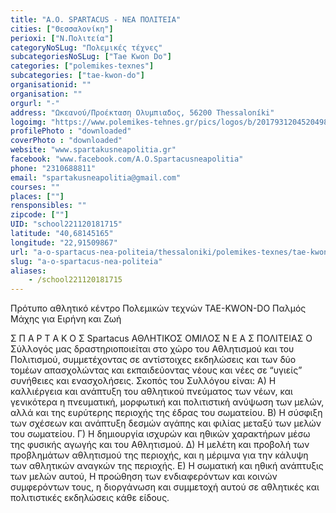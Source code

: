 ```yaml
---
title: "Α.Ο. SPARTACUS - ΝEA ΠΟΛΙΤΕΙΑ"
cities: ["Θεσσαλονίκη"]
perioxi: ["Ν.Πολιτεία"]
categoryNoSLug: "Πολεμικές τέχνες"
subcategoriesNoSLug: ["Tae Kwon Do"]
categories: ["polemikes-texnes"]
subcategories: ["tae-kwon-do"]
organisationid: ""
organisation: ""
orgurl: "-"
address: "Ωκεανού/Προέκταση Ολυμπιαδος, 56200 Thessaloníki"
logoimg: "https://www.polemikes-tehnes.gr/pics/logos/b/2017931204520498.jpg"
profilePhoto : "downloaded"
coverPhoto : "downloaded"
website: "www.spartakusneapolitia.gr"
facebook: "www.facebook.com/A.O.Spartacusneapolitia"
phone: "2310688811"
email: "spartakusneapolitia@gmail.com"
courses: ""
places: [""]
rensponsibles: ""
zipcode: [""]
UID: "school221120181715"
latitude: "40,68145165"
longitude: "22,91509867"
url: "a-o-spartacus-nea-politeia/thessaloniki/polemikes-texnes/tae-kwon-do"
slug: "a-o-spartacus-nea-politeia"
aliases:
    - /school221120181715
---
```



Πρότυπο αθλητικό κέντρο Πολεμικών τεχνών TAE-KWON-DO Παλμός Μάχης για Ειρήνη και Ζωή

Σ Π Α Ρ Τ Α Κ Ο Σ Spartacus ΑΘΛΗΤΙΚΟΣ ΟΜΙΛΟΣ Ν Ε Α Σ ΠΟΛΙΤΕΙΑΣ Ο Σύλλογός μας δραστηριοποιείται στο χώρο του Αθλητισμού και του Πολιτισμού, συμμετέχοντας σε αντίστοιχες εκδηλώσεις και των δύο τομέων απασχολώντας και εκπαιδεύοντας νέους και νέες σε “υγιείς” συνήθειες και ενασχολήσεις. Σκοπός του Συλλόγου είναι: Α) Η καλλιέργεια και ανάπτυξη του αθλητικού πνεύματος των νέων, και γενικότερα η πνευματική, μορφωτική και πολιτιστική ανύψωση των μελών, αλλά και της ευρύτερης περιοχής της έδρας του σωματείου. Β) Η σύσφιξη των σχέσεων και ανάπτυξη δεσμών αγάπης και φιλίας μεταξύ των μελών του σωματείου. Γ) Η δημιουργία ισχυρών και ηθικών χαρακτήρων μέσω της φυσικής αγωγής και του Αθλητισμού. Δ) Η μελέτη και προβολή των προβλημάτων αθλητισμού της περιοχής, και η μέριμνα για την κάλυψη των αθλητικών αναγκών της περιοχής. E) Η σωματική και ηθική ανάπτυξις των μελών αυτού, Η προώθηση των ενδιαφερόντων και κοινών συμφερόντων τους, η διοργάνωση και συμμετοχή αυτού σε αθλητικές και πολιτιστικές εκδηλώσεις κάθε είδους.